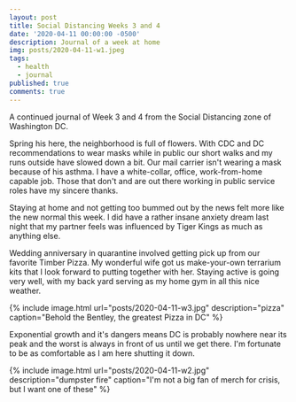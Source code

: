 ```yaml
---
layout: post
title: Social Distancing Weeks 3 and 4
date: '2020-04-11 00:00:00 -0500'
description: Journal of a week at home
img: posts/2020-04-11-w1.jpeg
tags:
  - health
  - journal
published: true
comments: true
---
```


A continued journal of Week 3 and 4 from the Social Distancing zone of Washington DC.  

Spring his here, the neighborhood is full of flowers.  With CDC and DC recommendations to wear masks while in public our short walks and my runs outside have slowed down a bit.  Our mail carrier isn't wearing a mask because of his asthma. I have a white-collar, office, work-from-home capable job. Those that don't and are out there working in public service roles have my sincere thanks.

Staying at home and not getting too bummed out by the news felt more like the new normal this week. I did have a rather insane anxiety dream last night that my partner feels was influenced by Tiger Kings as much as anything else.

Wedding anniversary in quarantine involved getting pick up from our favorite Timber Pizza. My wonderful wife got us make-your-own terrarium kits that I look forward to putting together with her. Staying active is going very well, with my back yard serving as my home gym in all this nice weather.

{% include image.html url="posts/2020-04-11-w3.jpg" description="pizza" caption="Behold the Bentley, the greatest Pizza in DC" %}

Exponential growth and it's dangers means DC is probably nowhere near its peak and the worst is always in front of us until we get there. I'm fortunate to be as comfortable as I am here shutting it down.

{% include image.html url="posts/2020-04-11-w2.jpg" description="dumpster fire" caption="I'm not a big fan of merch for crisis, but I want one of these" %}


